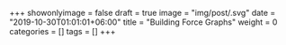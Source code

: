 +++
showonlyimage = false
draft = true
image = "img/post/.svg"
date = "2019-10-30T01:01:01+06:00"
title = "Building Force Graphs"
weight = 0
categories = []
tags = []
+++

